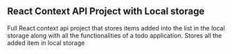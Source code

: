 ## React Context API Project with Local storage

Full React context api project that stores items added into the list in the local storage along with all the functionalities of a todo application. 
Stores all the added item in local storage